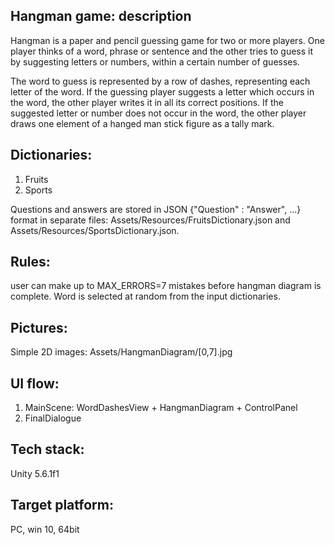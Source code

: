 Hangman game: description
-------------------------

Hangman is a paper and pencil guessing game for two or more players.
One player thinks of a word, phrase or sentence and the other tries to guess it by suggesting letters or numbers,
 within a certain number of guesses.

The word to guess is represented by a row of dashes, representing each letter of the word.
If the guessing player suggests a letter which occurs in the word, the other player writes it in all its correct positions.
If the suggested letter or number does not occur in the word, the other player draws one element of a hanged man stick figure as a tally mark.

Dictionaries:
------------

1. Fruits
2. Sports

Questions and answers are stored in JSON
{"Question" : "Answer", ...}
format in separate files: Assets/Resources/FruitsDictionary.json and Assets/Resources/SportsDictionary.json.

Rules:
-------
user can make up to MAX_ERRORS=7 mistakes before hangman diagram is complete.
Word is selected at random from the input dictionaries.

Pictures:
----

Simple 2D images:
Assets/HangmanDiagram/[0,7].jpg

UI flow:
--------
1. MainScene: WordDashesView + HangmanDiagram + ControlPanel
2. FinalDialogue


Tech stack:
----------

Unity 5.6.1f1

Target platform:
---------------

PC, win 10, 64bit
